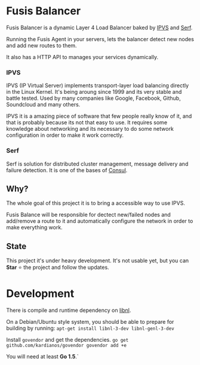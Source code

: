 Fusis Balancer
======

Fusis Balancer is a dynamic Layer 4 Load Balancer baked by [IPVS](http://www.linuxvirtualserver.org/) and [Serf](https://www.serfdom.io/).

Running the Fusis Agent in your servers, lets the balancer detect new nodes and add new routes to them.

It also has a HTTP API to manages your services dynamically.

### IPVS
IPVS (IP Virtual Server) implements transport-layer load balancing directly in the Linux Kernel. It's being aroung since 1999 and its very stable and battle tested. Used by many companies like Google, Facebook, Github, Soundcloud and many others.

IPVS it is a amazing piece of software that few people really know of it, and that is probably because its not that easy to use. It requires some knowledge about networking and its necessary to do some network configuration in order to make it work correctly.

### Serf
Serf is solution for distributed cluster management, message delivery and failure detection. It is one of the bases of [Consul](https://www.consul.io/).


## Why?
The whole goal of this project it is to bring a accessible way to use IPVS.

Fusis Balance will be responsible for dectect new/failed nodes and add/remove a route to it and automatically configure the network in order to make everything work.

## State
This project it's under heavy development. It's not usable yet, but you can **Star** :star: the project and follow the updates.

# Development
There is compile and runtime dependency on [libnl](https://www.infradead.org/~tgr/libnl/).

On a Debian/Ubuntu style system, you should be able to prepare for building by running:
``
apt-get install libnl-3-dev libnl-genl-3-dev
``

Install `govendor` and get the dependencies.
``
go get github.com/kardianos/govendor
govendor add +e
``

You will need at least **Go 1.5**.`
